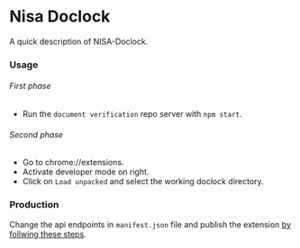 # Nisa Doclock

A quick description of NISA-Doclock.

### Usage

###### First phase

- Run the `document verification` repo server with `npm start`.

###### Second phase

- Go to chrome://extensions.
- Activate developer mode on right.
- Click on `Load unpacked` and select the working doclock directory.

### Production

Change the api endpoints in `manifest.json` file and publish the extension [by follwing these steps](https://developer.chrome.com/docs/webstore/publish/).
